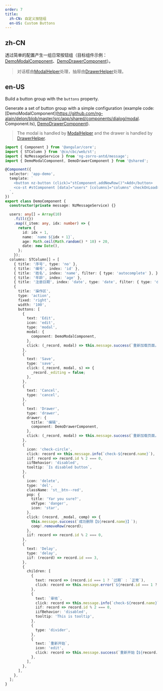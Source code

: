 ```yaml
---
order: 7
title:
  zh-CN: 自定义按钮组
  en-US: Custom Buttons
---
```


## zh-CN

透过简单的配置产生一组日常按钮组（目标组件示例：[DemoModalComponent](https://github.com/ng-alain/delon/blob/master/src/app/shared/components/dialog/modal.component.ts)、[DemoDrawerComponent](https://github.com/ng-alain/delon/blob/master/src/app/shared/components/dialog/drawer.component.ts)）。

> 对话框由[ModalHelper](/theme/modal)处理，抽屉由[DrawerHelper](/theme/drawer)处理。

## en-US

Build a button group with the `buttons` property.

Generate a set of button group with a simple configuration (example code: [DemoModalComponent](https://github.com/ng-alain/delon/blob/master/src/app/shared/components/dialog/modal. Component.ts), [DemoDrawerComponent](https://github.com/ng-alain/delon/blob/master/src/app/shared/components/dialog/drawer.component.ts)).

> The modal is handled by [ModalHelper](/theme/modal) and the drawer is handled by [DrawerHelper](/theme/drawer).

```ts
import { Component } from '@angular/core';
import { STColumn } from '@co/cbc/web/st';
import { NzMessageService } from 'ng-zorro-antd/message';
import { DemoModalComponent, DemoDrawerComponent } from '@shared';

@Component({
  selector: 'app-demo',
  template: `
    <button nz-button (click)="stComponent.addNewRow()">Add</button>
    <co-st #stComponent [data]="users" [columns]="columns" checkOnLoad></co-st>
  `,
})
export class DemoComponent {
  constructor(private message: NzMessageService) {}

  users: any[] = Array(10)
    .fill({})
    .map((_item: any, idx: number) => {
      return {
        id: idx + 1,
        name: `name ${idx + 1}`,
        age: Math.ceil(Math.random() * 10) + 20,
        date: new Date(),
      };
    });
  columns: STColumn[] = [
    { title: '序号', type: 'no' },
    { title: '编号', index: 'id' },
    { title: '姓名', index: 'name', filter: { type: 'autocomplete' }, },
    { title: '年龄', index: 'age' },
    { title: '注册日期', index: 'date', type: 'date', filter: { type: 'date' }, },
    {
      title: '操作区',
      type: 'action',
      fixed: 'right',
      width: '100',
      buttons: [
        {
          text: 'Edit',
          icon: 'edit',
          type: 'modal',
          modal: {
            component: DemoModalComponent,
          },
          click: (_record, modal) => this.message.success(`重新加载页面，回传值：${JSON.stringify(modal)}`),
        },
        {
          text: 'Save',
          type: 'save',
          click: (_record, modal, s) => {
            _record._editing = false;
          },
        },
        {
          text: 'Cancel',
          type: 'cancel',
        },
        {
          text: 'Drawer',
          type: 'drawer',
          drawer: {
            title: '编辑',
            component: DemoDrawerComponent,
          },
          click: (_record, modal) => this.message.success(`重新加载页面，回传值：${JSON.stringify(modal)}`),
        },
        {
          icon: 'check-circle',
          click: record => this.message.info(`check-${record.name}`),
          iif: record => record.id % 2 === 0,
          iifBehavior: 'disabled',
          tooltip: `Is disabled button`,
        },
        {
          icon: 'delete',
          type: 'del',
          className: 'st__btn--red',
          pop: {
            title: 'Yar you sure?',
            okType: 'danger',
            icon: 'star',
          },
          click: (record, _modal, comp) => {
            this.message.success(`成功删除【${record.name}】`);
            comp!.removeRow(record);
          },
          iif: record => record.id % 2 === 0,
        },
        {
          text: 'Delay',
          type: 'delay',
          iif: (record) => record.id === 3,
        },
        {
          children: [
            {
              text: record => (record.id === 1 ? `过期` : `正常`),
              click: record => this.message.error(`${record.id === 1 ? `过期` : `正常`}【${record.name}】`),
            },
            {
              text: `审核`,
              click: record => this.message.info(`check-${record.name}`),
              iif: record => record.id % 2 === 0,
              iifBehavior: 'disabled',
              tooltip: 'This is tooltip',
            },
            {
              type: 'divider',
            },
            {
              text: `重新开始`,
              icon: 'edit',
              click: record => this.message.success(`重新开始【${record.name}】`),
            },
          ],
        },
      ],
    },
  ];
}
```

